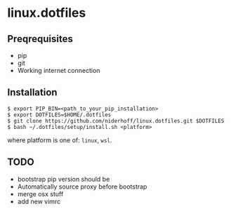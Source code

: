 # linux.dotfiles

## Preqrequisites

-   pip
-   git
-   Working internet connection

## Installation

    $ export PIP_BIN=<path_to_your_pip_installation>
    $ export DOTFILES=$HOME/.dotfiles
    $ git clone https://github.com/niderhoff/linux.dotfiles.git $DOTFILES
    $ bash ~/.dotfiles/setup/install.sh <platform>

where platform is one of: `linux`, `wsl`.

## TODO

- bootstrap pip version should be 
- Automatically source proxy before bootstrap
- merge osx stuff
- add new vimrc
